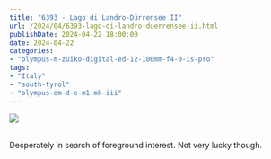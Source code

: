 ```yaml
---
title: "6393 - Lago di Landro-Dürrensee II"
url: /2024/04/6393-lago-di-landro-duerrensee-ii.html
publishDate: 2024-04-22 18:00:00
date: 2024-04-22
categories:
- "olympus-m-zuiko-digital-ed-12-100mm-f4-0-is-pro"
tags:
- "Italy"
- "south-tyrol"
- "olympus-om-d-e-m1-mk-iii"
---
```

<div class="container">
<div class="center"><a target="_blank" href="https://d25zfm9zpd7gm5.cloudfront.net/1200x1200/2020/20200904_104430_lr.jpg"><img class="webfeedsFeaturedVisual" src="https://d25zfm9zpd7gm5.cloudfront.net/0600x0600/2020/20200904_104430_lr.jpg" /></a></div>
</div>
<br />

Desperately in search of foreground interest. Not very lucky
though.
